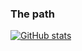### The path

[![GitHub stats](https://github-readme-stats.vercel.app/api?username=theendofline&show_icons=true)](https://github.com/theendofline/github-readme-stats)
